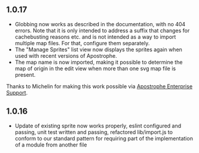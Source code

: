 ## 1.0.17

* Globbing now works as described in the documentation, with no 404 errors. Note that it is only intended to address a suffix that changes for cachebusting reasons etc. and is not intended as a way to import multiple map files. For that, configure them separately.
* The "Manage Sprites" list view now displays the sprites again when used with recent versions of Apostrophe.
* The map name is now imported, making it possible to determine the map of origin in the edit view when more than one svg map file is present.

Thanks to Michelin for making this work possible via [Apostrophe Enterprise Support](https://apostrophecms.org/support/enterprise-support).

## 1.0.16

* Update of existing sprite now works properly, eslint configured and passing, unit test written and passing, refactored lib/import.js to conform to our standard pattern for requiring part of the implementation of a module from another file

